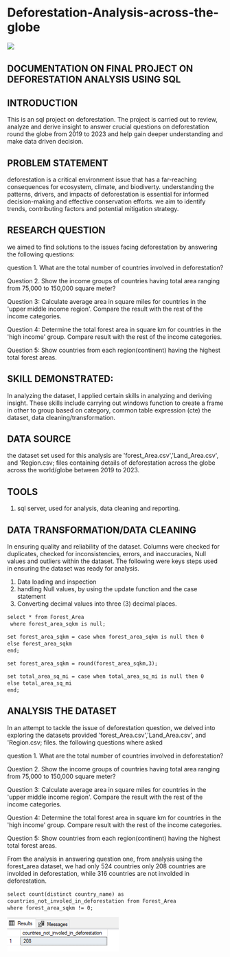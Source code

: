 # Deforestation-Analysis-across-the-globe
![](https://github.com/edwinonine/Deforestation-Analysis-across-the-globe/blob/main/irina-iriser-2Y4dE8sdhlc-unsplash.jpg)

## DOCUMENTATION ON FINAL PROJECT ON DEFORESTATION ANALYSIS USING SQL

## INTRODUCTION

This is an sql project on deforestation. The project is carried out to review, analyze and derive insight to answer crucial questions on deforestation round the globe from 2019 to 2023 
and help gain deeper understanding and make data driven decision.

## PROBLEM STATEMENT
deforestation is a critical environment issue that has a far-reaching consequences for ecosystem, climate, and biodiverty. 
understanding the patterns, drivers, and impacts of deforestation is essential for informed decision-making and effective conservation efforts.
we aim to identify trends, contributing factors and potential mitigation strategy.

## RESEARCH QUESTION

we aimed to find solutions to the issues facing deforestation by answering the following questions:

question 1. What are the total number of countries involved in deforestation? 

Question 2. Show the income groups of countries having total area ranging from 75,000 to 150,000 square meter?

Question 3: Calculate average area in square miles for countries in the 'upper middle income region'. Compare the result with the rest of the income categories.

Question 4: Determine the total forest area in square km for countries in the 'high income' group. Compare result with the rest of the income categories.

Question 5: Show countries from each region(continent) having the highest total forest areas. 

## SKILL DEMONSTRATED:

In analyzing the dataset, I applied certain skills in analyzing and deriving insight. 
These skills include carrying out windows function to create a frame in other to group based on category, common table expression (cte) the dataset, data cleaning/transformation.

## DATA SOURCE
the dataset set used for this analysis are 'forest_Area.csv','Land_Area.csv', and 'Region.csv; files containing details of deforestation across the globe across the world/globe between
2019 to 2023.

## TOOLS 
1. sql server, used for analysis, data cleaning and reporting.


## DATA TRANSFORMATION/DATA CLEANING
In ensuring quality and reliability of the dataset. Columns were checked for duplicates, checked for inconsistencies, errors, and inaccuracies, Null values and outliers within the dataset. The following were keys steps used in ensuring the dataset was ready for analysis.
1. Data loading and inspection
2. handling Null values, by using the update function and the case statement 
3. Converting decimal values into three (3) decimal places.

```
select * from Forest_Area
 where forest_area_sqkm is null;
```


```update Forest_Area
set forest_area_sqkm = case when forest_area_sqkm is null then 0
else forest_area_sqkm
end;
```

```update Forest_Area
set forest_area_sqkm = round(forest_area_sqkm,3);
```

```update Land_Area
set total_area_sq_mi = case when total_area_sq_mi is null then 0
else total_area_sq_mi
end;
```

##  ANALYSIS THE DATASET
In an attempt to tackle the issue of deforestation question, we delved into exploring the datasets provided 'forest_Area.csv','Land_Area.csv', and 'Region.csv; files. the following questions where asked

question 1. What are the total number of countries involved in deforestation? 

Question 2. Show the income groups of countries having total area ranging from 75,000 to 150,000 square meter?

Question 3: Calculate average area in square miles for countries in the 'upper middle income region'. Compare the result with the rest of the income categories.

Question 4: Determine the total forest area in square km for countries in the 'high income' group. Compare result with the rest of the income categories.

Question 5: Show countries from each region(continent) having the highest total forest areas. 


From the analysis in answering question one, from analysis using the forest_area dataset, we had only 524 countries only 208 countries are involded in deforestation, 
while 316 countries are not involded in deforestation.
```
select count(distinct country_name) as countries_not_involed_in_deforestation from Forest_Area
where forest_area_sqkm != 0;
```

![](https://github.com/edwinonine/Deforestation-Analysis-across-the-globe/blob/main/question%201.PNG)




















